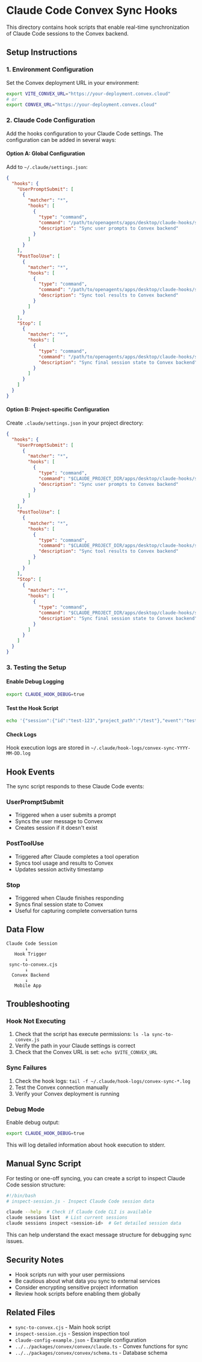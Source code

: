 # Claude Code Convex Sync Hooks

This directory contains hook scripts that enable real-time synchronization of Claude Code sessions to the Convex backend.

## Setup Instructions

### 1. Environment Configuration

Set the Convex deployment URL in your environment:

```bash
export VITE_CONVEX_URL="https://your-deployment.convex.cloud"
# or 
export CONVEX_URL="https://your-deployment.convex.cloud"
```

### 2. Claude Code Configuration

Add the hooks configuration to your Claude Code settings. The configuration can be added in several ways:

#### Option A: Global Configuration
Add to `~/.claude/settings.json`:

```json
{
  "hooks": {
    "UserPromptSubmit": [
      {
        "matcher": "*",
        "hooks": [
          {
            "type": "command",
            "command": "/path/to/openagents/apps/desktop/claude-hooks/sync-to-convex.js",
            "description": "Sync user prompts to Convex backend"
          }
        ]
      }
    ],
    "PostToolUse": [
      {
        "matcher": "*",
        "hooks": [
          {
            "type": "command", 
            "command": "/path/to/openagents/apps/desktop/claude-hooks/sync-to-convex.js",
            "description": "Sync tool results to Convex backend"
          }
        ]
      }
    ],
    "Stop": [
      {
        "matcher": "*",
        "hooks": [
          {
            "type": "command",
            "command": "/path/to/openagents/apps/desktop/claude-hooks/sync-to-convex.js", 
            "description": "Sync final session state to Convex backend"
          }
        ]
      }
    ]
  }
}
```

#### Option B: Project-specific Configuration
Create `.claude/settings.json` in your project directory:

```json
{
  "hooks": {
    "UserPromptSubmit": [
      {
        "matcher": "*",
        "hooks": [
          {
            "type": "command",
            "command": "$CLAUDE_PROJECT_DIR/apps/desktop/claude-hooks/sync-to-convex.js",
            "description": "Sync user prompts to Convex backend"
          }
        ]
      }
    ],
    "PostToolUse": [
      {
        "matcher": "*",
        "hooks": [
          {
            "type": "command", 
            "command": "$CLAUDE_PROJECT_DIR/apps/desktop/claude-hooks/sync-to-convex.js",
            "description": "Sync tool results to Convex backend"
          }
        ]
      }
    ],
    "Stop": [
      {
        "matcher": "*",
        "hooks": [
          {
            "type": "command",
            "command": "$CLAUDE_PROJECT_DIR/apps/desktop/claude-hooks/sync-to-convex.js", 
            "description": "Sync final session state to Convex backend"
          }
        ]
      }
    ]
  }
}
```

### 3. Testing the Setup

#### Enable Debug Logging
```bash
export CLAUDE_HOOK_DEBUG=true
```

#### Test the Hook Script
```bash
echo '{"session":{"id":"test-123","project_path":"/test"},"event":"test","messages":[]}' | ./sync-to-convex.js
```

#### Check Logs
Hook execution logs are stored in `~/.claude/hook-logs/convex-sync-YYYY-MM-DD.log`

## Hook Events

The sync script responds to these Claude Code events:

### UserPromptSubmit
- Triggered when a user submits a prompt
- Syncs the user message to Convex
- Creates session if it doesn't exist

### PostToolUse  
- Triggered after Claude completes a tool operation
- Syncs tool usage and results to Convex
- Updates session activity timestamp

### Stop
- Triggered when Claude finishes responding  
- Syncs final session state to Convex
- Useful for capturing complete conversation turns

## Data Flow

```text
Claude Code Session
       ↓
   Hook Trigger
       ↓
 sync-to-convex.cjs
       ↓
  Convex Backend
       ↓
   Mobile App
```

## Troubleshooting

### Hook Not Executing
1. Check that the script has execute permissions: `ls -la sync-to-convex.js`
2. Verify the path in your Claude settings is correct
3. Check that the Convex URL is set: `echo $VITE_CONVEX_URL`

### Sync Failures
1. Check the hook logs: `tail -f ~/.claude/hook-logs/convex-sync-*.log`
2. Test the Convex connection manually
3. Verify your Convex deployment is running

### Debug Mode
Enable debug output:
```bash
export CLAUDE_HOOK_DEBUG=true
```

This will log detailed information about hook execution to stderr.

## Manual Sync Script

For testing or one-off syncing, you can create a script to inspect Claude Code session structure:

```bash
#!/bin/bash
# inspect-session.js - Inspect Claude Code session data

claude --help  # Check if Claude Code CLI is available
claude sessions list  # List current sessions
claude sessions inspect <session-id>  # Get detailed session data
```

This can help understand the exact message structure for debugging sync issues.

## Security Notes

- Hook scripts run with your user permissions
- Be cautious about what data you sync to external services
- Consider encrypting sensitive project information
- Review hook scripts before enabling them globally

## Related Files

- `sync-to-convex.cjs` - Main hook script
- `inspect-session.cjs` - Session inspection tool
- `claude-config-example.json` - Example configuration
- `../../packages/convex/convex/claude.ts` - Convex functions for sync
- `../../packages/convex/convex/schema.ts` - Database schema